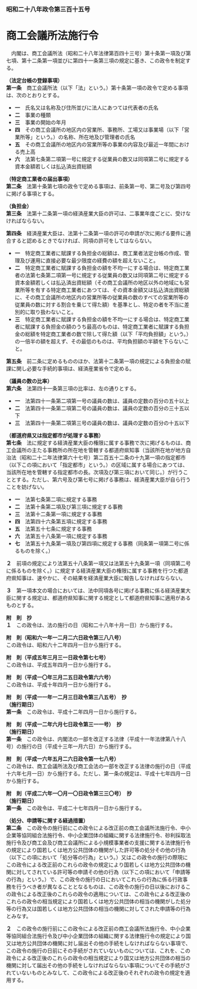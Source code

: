 ### 昭和二十八年政令第三百十五号  
# 商工会議所法施行令  
　内閣は、商工会議所法（昭和二十八年法律第百四十三号）第十条第一項及び第七項、第十二条第一項並びに第四十一条第三項の規定に基き、この政令を制定する。  
  
**（法定台帳の登録事項）**  
**第一条**　商工会議所法（以下「法」という。）第十条第一項の政令で定める事項は、次のとおりとする。  
* **一**　氏名又は名称及び住所並びに法人にあつては代表者の氏名  
* **二**　事業の種類  
* **三**　事業の開始の年月  
* **四**　その商工会議所の地区内の営業所、事務所、工場又は事業場（以下「営業所等」という。）の名称、所在地及び管理者の氏名  
* **五**　その商工会議所の地区内の営業所等の事業の内容及び最近一年間における売上高  
* **六**　法第七条第二項第一号に規定する従業員の数又は同項第二号に規定する資本金額若しくは払込済出資総額  
  
**（特定商工業者の届出事項）**  
**第二条**　法第十条第七項の政令で定める事項は、前条第一号、第二号及び第四号に掲げる事項とする。  
  
**（負担金）**  
**第三条**　法第十二条第一項の経済産業大臣の許可は、二事業年度ごとに、受けなければならない。  
  
**第四条**　経済産業大臣は、法第十二条第一項の許可の申請が次に掲げる要件に適合すると認めるときでなければ、同項の許可をしてはならない。  
* **一**　特定商工業者に賦課する負担金の総額は、商工業者法定台帳の作成、管理及び運用に直接必要な最少限度の経費の額を超えないこと。  
* **二**　特定商工業者に賦課する負担金の額を不均一にする場合は、特定商工業者の法第七条第二項第一号に規定する従業員の数又は同項第二号に規定する資本金額若しくは払込済出資総額（その商工会議所の地区以外の地域にも営業所等を有する特定商工業者にあつては、その資本金額又は払込済出資総額に、その商工会議所の地区内の営業所等の従業員の数のすべての営業所等の従業員の数に対する割合を乗じて得た額）を基準とし、特定の者を不当に差別的に取り扱わないこと。  
* **三**　特定商工業者に賦課する負担金の額を不均一にする場合は、特定商工業者に賦課する負担金の額のうち最高のものは、特定商工業者に賦課する負担金の総額を特定商工業者の数で除して得た額（以下「平均負担額」という。）の一倍半の額を超えず、その最低のものは、平均負担額の半額を下らないこと。  
  
**第五条**　前二条に定めるもののほか、法第十二条第一項の規定による負担金の賦課に関し必要な手続的事項は、経済産業省令で定める。  
  
**（議員の数の比率）**  
**第六条**　法第四十一条第三項の比率は、左の通りとする。  
* **一**　法第四十一条第二項第一号の議員の数は、議員の定数の百分の五十以上  
* **二**　法第四十一条第二項第二号の議員の数は、議員の定数の百分の三十五以下  
* **三**　法第四十一条第二項第三号の議員の数は、議員の定数の百分の十五以下  
  
**（都道府県又は指定都市が処理する事務）**  
**第七条**　法に規定する経済産業大臣の権限に属する事務で次に掲げるものは、商工会議所の主たる事務所の所在地を管轄する都道府県知事（当該所在地が地方自治法（昭和二十二年法律第六十七号）第二百五十二条の十九第一項の指定都市（以下この項において「指定都市」という。）の区域に属する場合にあつては、当該所在地を管轄する指定都市の長。次項及び第三項において同じ。）が行うこととする。ただし、第六号及び第七号に掲げる事務は、経済産業大臣が自ら行うことを妨げない。  
* **一**　法第七条第二項に規定する事務  
* **二**　法第十条第二項及び第三項に規定する事務  
* **三**　法第十二条第一項に規定する事務  
* **四**　法第四十六条第五項に規定する事務  
* **五**　法第五十七条に規定する事務  
* **六**　法第五十八条第一項に規定する事務  
* **七**　法第五十九条第一項及び第四項に規定する事務（同条第一項第二号に係るものを除く。）  
  
**２**　前項の規定により法第五十八条第一項又は法第五十九条第一項（同項第二号に係るものを除く。）に規定する経済産業大臣の権限に属する事務を行つた都道府県知事は、速やかに、その結果を経済産業大臣に報告しなければならない。  
  
**３**　第一項本文の場合においては、法中同項各号に掲げる事務に係る経済産業大臣に関する規定は、都道府県知事に関する規定として都道府県知事に適用があるものとする。  
  
**附　則　抄**  
**１**　この政令は、法の施行の日（昭和二十八年十月一日）から施行する。  
  
**附　則（昭和六一年一二月二六日政令第三八八号）**  
この政令は、昭和六十二年四月一日から施行する。  
  
**附　則（平成五年三月三一日政令第七七号）**  
この政令は、平成五年四月一日から施行する。  
  
**附　則（平成一〇年三月二五日政令第六六号）**  
この政令は、平成十年四月一日から施行する。  
  
**附　則（平成一一年一二月三日政令第三八五号）　抄**  
**（施行期日）**  
**第一条**　この政令は、平成十二年四月一日から施行する。  
  
**附　則（平成一二年六月七日政令第三一一号）　抄**  
**（施行期日）**  
**第一条**　この政令は、内閣法の一部を改正する法律（平成十一年法律第八十八号）の施行の日（平成十三年一月六日）から施行する。  
  
**附　則（平成一六年五月二六日政令第一七八号）**  
この政令は、商工会議所法及び商工会法の一部を改正する法律の施行の日（平成十六年七月一日）から施行する。ただし、第一条の規定は、平成十七年四月一日から施行する。  
  
**附　則（平成二六年一〇月一〇日政令第三三〇号）　抄**  
**（施行期日）**  
**第一条**　この政令は、平成二十七年四月一日から施行する。  
  
**（処分、申請等に関する経過措置）**  
**第二条**　この政令の施行前にこの政令による改正前の商工会議所法施行令、中小企業等協同組合法施行令、中小企業団体の組織に関する法律施行令、砂利採取法施行令及び商工会及び商工会議所による小規模事業者の支援に関する法律施行令の規定により国若しくは地方公共団体の機関がした許可等の処分その他の行為（以下この項において「処分等の行為」という。）又はこの政令の施行の際現にこの政令による改正前のこれらの政令の規定により国若しくは地方公共団体の機関に対してされている許可等の申請その他の行為（以下この項において「申請等の行為」という。）で、この政令の施行の日においてこれらの行為に係る行政事務を行うべき者が異なることとなるものは、この政令の施行の日以後におけるこの政令による改正後のこれらの政令の適用については、この政令による改正後のこれらの政令の相当規定により国若しくは地方公共団体の相当の機関がした処分等の行為又は国若しくは地方公共団体の相当の機関に対してされた申請等の行為とみなす。  
  
**２**　この政令の施行前にこの政令による改正前の商工会議所法施行令、中小企業等協同組合法施行令及び中小企業団体の組織に関する法律施行令の規定により国又は地方公共団体の機関に対し届出その他の手続をしなければならない事項で、この政令の施行の日前にその手続がされていないものについては、これを、この政令による改正後のこれらの政令の相当規定により国又は地方公共団体の相当の機関に対して届出その他の手続をしなければならない事項についてその手続がされていないものとみなして、この政令による改正後のそれぞれの政令の規定を適用する。  
  
